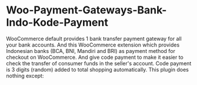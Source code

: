 # Woo-Payment-Gateways-Bank-Indo-Kode-Payment
WooCommerce default provides 1 bank transfer payment gateway for all your bank accounts.  And this WooCommerce extension which provides Indonesian banks (BCA, BNI, Mandiri and BRI) as payment method for checkout on WooCommerce. And give code payment to make it easier to check the transfer of consumer funds in the seller's account. Code payment is 3 digits (random) added to total shopping automatically. This plugin does nothing except:
